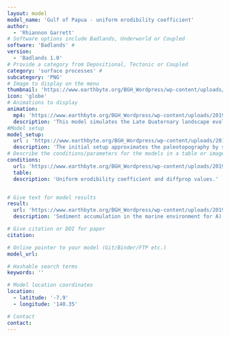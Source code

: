 ```yaml
---
layout: model
model_name: 'Gulf of Papua - uniform erodibility coefficient'
author: 
  - 'Rhiannon Garrett'
# Software options include Badlands, Underworld or Coupled
software: 'Badlands' #
version: 
  - 'Badlands 1.0'
# Provide a category from Depositional, Tectonic or Coupled
category: 'surface processes' #
subcategory: 'PNG'
# Image to display on the menu
thumbnail: 'https://www.earthbyte.org/BGH_Wordpress/wp-content/uploads/2019/08/Initial.png'
icon: 'globe'
# Animations to display
animation:
  mp4: 'https://www.earthbyte.org/BGH_Wordpress/wp-content/uploads/2019/09/GoP_35-0Ka-1.mp4'
  description: 'This model simulates the Late Quaternary landscape evolution of the Gulf of Papua, examining source-to-sink sediment transfer assuming a uniform erodibility coefficient. The simulation includes the surface uplift and subsidence history of the Gulf and uses present day precipitation rates. The simulation shows sediment delivered to the Gulf of Papua primarily by the Fly, Kikori and Purari Rivers and deposited in the western deep-sea basin, with shorter rivers draining the Papuan Peninsula contributing to sedimentation in the eastern Gulf. Sea level rise over the past 16 Kyr prevents the rivers draining the mainland from depositing directly into the deep-sea, with sediment becoming trapped on the submerged continental shelf.'
#Model setup
model_setup:
  url : 'https://www.earthbyte.org/BGH_Wordpress/wp-content/uploads/2019/08/Initial_setup.png'
  description: 'The initial setup approximates the paleotopography by subtracting the vertical movement field from the present day topography. The Lambeck et al. (2014) sea level curve is applied to the simulation for the past 35 kyr. A) The present day topography, B) the magnitude of surface uplift and subsidence over the past 35 kyr, C) the paleotopography at 35 Ka and D) present day precipitation rates.'
# Describe the conditions/parameters for the models in a table or image
conditions:
  url: 'https://www.earthbyte.org/BGH_Wordpress/wp-content/uploads/2019/08/Table.png'
  table:
  description: 'Uniform erodibility coefficient and diffprop values.'


# Give text for model results
result:
  url: 'https://www.earthbyte.org/BGH_Wordpress/wp-content/uploads/2019/08/ResultsW.jpg'
  description: 'Sediment accumulation in the marine environment for A) the start of the simulation at 35 Ka, B) the end of Marine Isotope Stage 3 (MIS3), C) the end of MIS2 and D) present day.'

# Give citation or DOI for paper
citation:

# Online pointer to your model (Git/Binder/FTP etc.)
model_url: 

# Hashable search terms
keywords: ''

# Model location coordinates
location:
  - latitude: '-7.9'
  - longitude: '140.35'

# Contact
contact:
---
```

